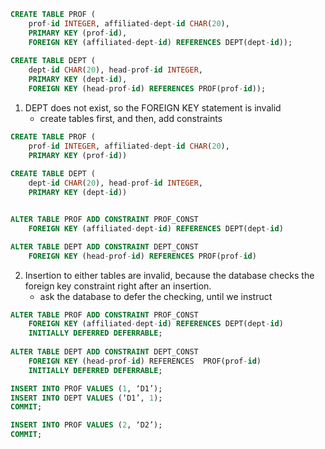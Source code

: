 ```sql
CREATE TABLE PROF (
	prof-id INTEGER, affiliated-dept-id CHAR(20),  
	PRIMARY KEY (prof-id),  
	FOREIGN KEY (affiliated-dept-id) REFERENCES DEPT(dept-id)); 
  
CREATE TABLE DEPT (
	dept-id CHAR(20), head-prof-id INTEGER,  
	PRIMARY KEY (dept-id),  
	FOREIGN KEY (head-prof-id) REFERENCES PROF(prof-id));
```

1. DEPT does not exist, so the FOREIGN KEY statement is invalid
	- create tables first, and then, add constraints

```sql
CREATE TABLE PROF (
	prof-id INTEGER, affiliated-dept-id CHAR(20),  
	PRIMARY KEY (prof-id))  
  
CREATE TABLE DEPT (
	dept-id CHAR(20), head-prof-id INTEGER,  
	PRIMARY KEY (dept-id))


ALTER TABLE PROF ADD CONSTRAINT PROF_CONST  
	FOREIGN KEY (affiliated-dept-id) REFERENCES DEPT(dept-id) 

ALTER TABLE DEPT ADD CONSTRAINT DEPT_CONST  
	FOREIGN KEY (head-prof-id) REFERENCES PROF(prof-id) 
```

2. Insertion to either tables are invalid, because the database checks the foreign key constraint right after an insertion.
	- ask the database to defer the checking, until we instruct

```sql
ALTER TABLE PROF ADD CONSTRAINT PROF_CONST  
	FOREIGN KEY (affiliated-dept-id) REFERENCES DEPT(dept-id)  
	INITIALLY DEFERRED DEFERRABLE;  
  
ALTER TABLE DEPT ADD CONSTRAINT DEPT_CONST  
	FOREIGN KEY (head-prof-id) REFERENCES  PROF(prof-id)  
	INITIALLY DEFERRED DEFERRABLE;

INSERT INTO PROF VALUES (1, ‘D1’);
INSERT INTO DEPT VALUES (‘D1’, 1);
COMMIT;     

INSERT INTO PROF VALUES (2, ‘D2’);
COMMIT;     
```

